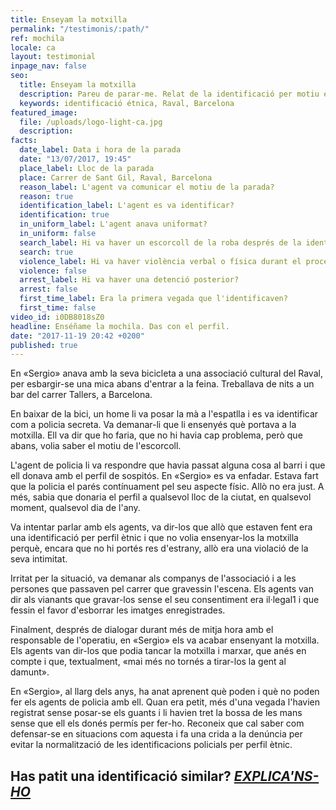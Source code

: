 ```yaml
---
title: Enseyam la motxilla
permalink: "/testimonis/:path/"
ref: mochila
locale: ca
layout: testimonial
inpage_nav: false
seo:
  title: Enseyam la motxilla
  description: Pareu de parar-me. Relat de la identificació per motiu étnic al barri del Raval de Barcelona.
  keywords: identificació étnica, Raval, Barcelona
featured_image:
  file: /uploads/logo-light-ca.jpg
  description: 
facts:
  date_label: Data i hora de la parada
  date: "13/07/2017, 19:45"
  place_label: Lloc de la parada
  place: Carrer de Sant Gil, Raval, Barcelona
  reason_label: L'agent va comunicar el motiu de la parada?
  reason: true
  identification_label: L'agent es va identificar?
  identification: true
  in_uniform_label: L'agent anava uniformat?
  in_uniform: false
  search_label: Hi va haver un escorcoll de la roba després de la identificació?
  search: true
  violence_label: Hi va haver violència verbal o física durant el procediment d'identificació i registre?
  violence: false
  arrest_label: Hi va haver una detenció posterior?
  arrest: false
  first_time_label: Era la primera vegada que l'identificaven?
  first_time: false
video_id: i0DB8018sZ0
headline: Enséñame la mochila. Das con el perfil.
date: "2017-11-19 20:42 +0200"
published: true
---
```

En «Sergio» anava amb la seva bicicleta a una associació cultural del Raval, per esbargir-se una mica abans d'entrar a la feina. Treballava de nits a un bar del carrer Tallers, a Barcelona.

En baixar de la bici, un home li va posar la mà a l'espatlla i es va identificar com a policia secreta. Va demanar-li que li ensenyés què portava a la motxilla. Ell va dir que ho faria, que no hi havia cap problema, però que abans, volia saber el motiu de l'escorcoll.

L'agent de policia li va respondre que havia passat alguna cosa al barri i que ell donava amb el perfil de sospitós. En «Sergio» es va enfadar. Estava fart que la policia el parés contínuament pel seu aspecte físic. Allò no era just. A més, sabia que donaria el perfil a qualsevol lloc de la ciutat, en qualsevol moment, qualsevol dia de l'any.

Va intentar parlar amb els agents, va dir-los que allò que estaven fent era una identificació per perfil ètnic i que no volia ensenyar-los la motxilla perquè, encara que no hi portés res d'estrany, allò era una violació de la seva intimitat.

Irritat per la situació, va demanar als companys de l'associació i a les persones que passaven pel carrer que gravessin l'escena. Els agents van dir als vianants que gravar-los sense el seu consentiment era il·legal1 i que fessin el favor d'esborrar les imatges enregistrades.

Finalment, després de dialogar durant més de mitja hora amb el responsable de l'operatiu, en «Sergio» els va acabar ensenyant la motxilla. Els agents van dir-los que podia tancar la motxilla i marxar, que anés en compte i que, textualment, «mai més no tornés a tirar-los la gent al damunt».

En «Sergio», al llarg dels anys, ha anat aprenent què poden i què no poden fer els agents de policia amb ell. Quan era petit, més d'una vegada l'havien registrat sense posar-se els guants i li havien tret la bossa de les mans sense que ell els donés permís per fer-ho. Reconeix que cal saber com defensar-se en situacions com aquesta i fa una crida a la denúncia per evitar la normalització de les identificacions policials per perfil ètnic.

## Has patit una identificació similar? [**_EXPLICA'NS-HO_**](https://www.pareudepararme.org/#report-incident)